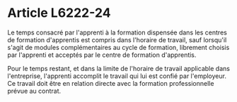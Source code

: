 # Article L6222-24

Le temps consacré par l'apprenti à la formation dispensée dans les centres de formation d'apprentis est compris dans l'horaire de travail, sauf lorsqu'il s'agit de modules complémentaires au cycle de formation, librement choisis par l'apprenti et acceptés par le centre de formation d'apprentis.

Pour le temps restant, et dans la limite de l'horaire de travail applicable dans l'entreprise, l'apprenti accomplit le travail qui lui est confié par l'employeur. Ce travail doit être en relation directe avec la formation professionnelle prévue au contrat.